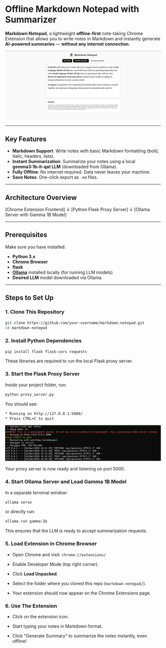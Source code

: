 # Offline Markdown Notepad with Summarizer

**Markdown Notepad**, a lightweight **offline-first** note-taking Chrome Extension that allows you to write notes in Markdown and instantly generate **AI-powered summaries** — **without any internet connection**.

![alt text](image-1.png)

---

## Key Features

-  **Markdown Support**: Write notes with basic Markdown formatting (bold, italic, headers, lists).
-  **Instant Summarization**: Summarize your notes using a local **gemma3:1b-it-qat LLM** (downloaded from Ollama).
-  **Fully Offline**:  No internet required. Data never leaves your machine.
-  **Save Notes**: One-click export as `.md` files.


---

## Architecture Overview

[Chrome Extension Frontend]
       ↓
[Python Flask Proxy Server]
       ↓
[Ollama Server with Gamma 1B Model]

---

##  Prerequisites

Make sure you have installed:

- **Python 3.x**
- **Chrome Browser**
- **flask**
- **[Ollama](https://ollama.com/)** installed locally (for running LLM models)
- **Desired LLM** model downloaded via Ollama

---

## Steps to Set Up

### 1. Clone This Repository

```bash
git clone https://github.com/your-username/markdown-notepad.git
cd markdown-notepad
```


### 2. Install Python Dependencies

```bash
pip install flask flask-cors requests
```

These libraries are required to run the local Flask proxy server.

### 3. Start the Flask Proxy Server

Inside your project folder, run:

```bash
python proxy_server.py
```

You should see:

```plaintext
* Running on http://127.0.0.1:5000/ 
* Press CTRL+C to quit
```
![alt text](image.png)

 Your proxy server is now ready and listening on port 5000.

### 4. Start Ollama Server and Load Gamma 1B Model

In a separate terminal window:

```bash
ollama serve
```

or directly run:

```bash
ollama run gamma:1b
```

 This ensures that the LLM is ready to accept summarization requests.

### 5. Load Extension in Chrome Browser

- Open Chrome and visit: `chrome://extensions/`

- Enable Developer Mode (top right corner).

- Click **Load Unpacked**.

- Select the folder where you cloned this repo (`markdown-notepad/`).

- Your extension should now appear on the Chrome Extensions page.

### 6. Use The Extension

- Click on the extension icon.

- Start typing your notes in Markdown format.

- Click "Generate Summary" to summarize the notes instantly, even offline!

